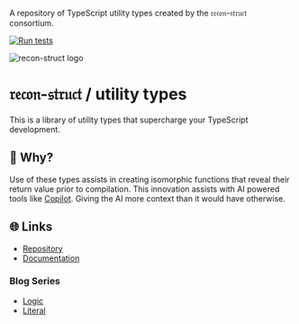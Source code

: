 A repository of TypeScript utility types created by the 𝔯𝔢𝔠𝔬𝔫-𝔰𝔱𝔯𝔲𝔠𝔱 consortium.

[![Run tests](https://github.com/recon-struct/utility-types/actions/workflows/run-tests.js.yml/badge.svg)](https://github.com/recon-struct/utility-types/actions/workflows/run-tests.js.yml)

![recon-struct logo](https://avatars.githubusercontent.com/u/168223311?s=300)

# 𝔯𝔢𝔠𝔬𝔫-𝔰𝔱𝔯𝔲𝔠𝔱 / utility types

This is a library of utility types that supercharge your TypeScript development.

## 🤨 Why?

Use of these types assists in creating isomorphic functions that reveal their
return value prior to compilation. This innovation assists with AI powered tools
like [Copilot](https://docs.github.com/en/copilot). Giving the AI more context
than it would have otherwise.

## 🌐 Links

- [Repository](https://github.com/recon-struct/utility-types)
- [Documentation](https://recon-struct.github.io/utility-types)

### Blog Series

- [Logic](https://blog.hox.io/articles/2024-05-01)
- [Literal](https://blog.hox.io/articles/2024-05-06)
